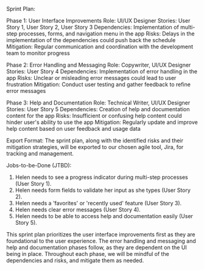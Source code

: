 Sprint Plan:

Phase 1: User Interface Improvements
Role: UI/UX Designer
Stories: User Story 1, User Story 2, User Story 3
Dependencies: Implementation of multi-step processes, forms, and navigation menu in the app
Risks: Delays in the implementation of the dependencies could push back the schedule
Mitigation: Regular communication and coordination with the development team to monitor progress

Phase 2: Error Handling and Messaging
Role: Copywriter, UI/UX Designer
Stories: User Story 4
Dependencies: Implementation of error handling in the app
Risks: Unclear or misleading error messages could lead to user frustration
Mitigation: Conduct user testing and gather feedback to refine error messages

Phase 3: Help and Documentation
Role: Technical Writer, UI/UX Designer
Stories: User Story 5
Dependencies: Creation of help and documentation content for the app
Risks: Insufficient or confusing help content could hinder user's ability to use the app
Mitigation: Regularly update and improve help content based on user feedback and usage data

Export Format: The sprint plan, along with the identified risks and their mitigation strategies, will be exported to our chosen agile tool, Jira, for tracking and management.

Jobs-to-be-Done (JTBD):

1. Helen needs to see a progress indicator during multi-step processes (User Story 1).
2. Helen needs form fields to validate her input as she types (User Story 2).
3. Helen needs a 'favorites' or 'recently used' feature (User Story 3).
4. Helen needs clear error messages (User Story 4).
5. Helen needs to be able to access help and documentation easily (User Story 5).

This sprint plan prioritizes the user interface improvements first as they are foundational to the user experience. The error handling and messaging and help and documentation phases follow, as they are dependent on the UI being in place. Throughout each phase, we will be mindful of the dependencies and risks, and mitigate them as needed.